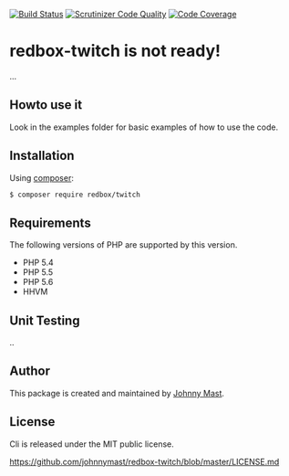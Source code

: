 [![Build Status](https://travis-ci.org/johnnymast/redbox-cli.svg)](https://travis-ci.org/johnnymast/redbox-cli) 
[![Scrutinizer Code Quality](https://scrutinizer-ci.com/g/johnnymast/redbox-cli/badges/quality-score.png?b=master)](https://scrutinizer-ci.com/g/johnnymast/redbox-cli/?branch=master) 
[![Code Coverage](https://scrutinizer-ci.com/g/johnnymast/redbox-cli/badges/coverage.png?b=master)](https://scrutinizer-ci.com/g/johnnymast/redbox-cli/?branch=master)


# redbox-twitch is not ready!
...

## Howto use it
Look in the examples folder for basic examples of how to use the code.

## Installation

Using [composer](https://packagist.org/packages/redbox/twitch):

```bash
$ composer require redbox/twitch
```
## Requirements

The following versions of PHP are supported by this version.

+ PHP 5.4
+ PHP 5.5
+ PHP 5.6
+ HHVM

## Unit Testing

..

## Author

This package is created and maintained by [Johnny Mast](https://github.com/johnnymast).

## License

Cli is released under the MIT public license.

<https://github.com/johnnymast/redbox-twitch/blob/master/LICENSE.md>
 
